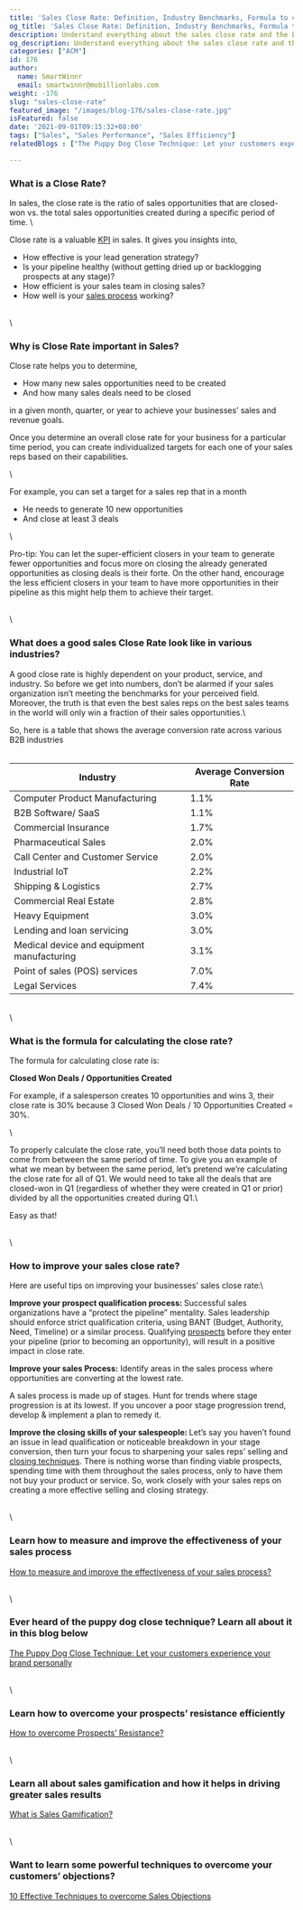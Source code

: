 ```yaml
---
title: 'Sales Close Rate: Definition, Industry Benchmarks, Formula to calculate, and tips to improve'
og_title: 'Sales Close Rate: Definition, Industry Benchmarks, Formula to calculate, and tips to improve'
description: Understand everything about the sales close rate and the best ways to improve it at your organization
og_description: Understand everything about the sales close rate and the best ways to improve it at your organization
categories: ["ACM"]
id: 176
author:
  name: SmartWinnr
  email: smartwinnr@mobillionlabs.com
weight: -176
slug: "sales-close-rate"
featured_image: "/images/blog-176/sales-close-rate.jpg"
isFeatured: false
date: '2021-09-01T09:15:32+08:00'
tags: ["Sales", "Sales Performance", "Sales Efficiency"]
relatedBlogs : ["The Puppy Dog Close Technique: Let your customers experience your brand personally", "Top 6 Sales Methodologies for Closing Complex Deals", "How to overcome Prospects’ Resistance?", "10 Effective Techniques to overcome Sales Objections", "How to measure and improve the effectiveness of your sales process?"]

---
```


### **What is a Close Rate?**

In sales, the close rate is the ratio of sales opportunities that are closed-won vs. the total sales opportunities created during a specific period of time. \

Close rate is a valuable [KPI](https://www.smartwinnr.com/post/kpi-gamification-how-to-select-kpis/) in sales. It gives you insights into,

* How effective is your lead generation strategy?
* Is your pipeline healthy (without getting dried up or backlogging prospects at any stage)?
* How efficient is your sales team in closing sales?
* How well is your [sales process](https://www.smartwinnr.com/post/how-to-measure-and-improve-the-effectiveness-of-your-sales-process/) working?

\
\

### **Why is Close Rate important in Sales?**

<div class="ml_special_div_blog ml-margin-bottom10">
  <div class="ml_special_div_blog_content ml-margin-top10 ml-margin-bottom10">
    <p>Close rate helps you to determine,</p>
    <ul>
      <li>How many new sales opportunities need to be created</li>
      <li>And how many sales deals need to be closed</li>
    </ul>
    <p>in a given month, quarter, or year to achieve your businesses’ sales and revenue goals.</p>
  </div>
  <div class="ml_special_div_blog_content ml-margin-top10 ml-margin-bottom10">
    <p> Once you determine an overall close rate for your business for a particular time period, you can create individualized targets for each one of your sales reps based on their capabilities.</p>
  </div>
</div>

\

For example, you can set a target for a sales rep that in a month

* He needs to generate 10 new opportunities
* And close at least 3 deals

\

<div class="ml_pro_tip ml-margin-bottom20">
  <span class="ml_text_bold">Pro-tip:</span> You can let the super-efficient closers in your team to generate fewer opportunities and focus more on closing the already generated opportunities as closing deals is their forte. On the other hand, encourage the less efficient closers in your team to have more opportunities in their pipeline as this might help them to achieve their target.
</div>

\
\

### **What does a good sales Close Rate look like in various industries?**

A good close rate is highly dependent on your product, service, and industry. So before we get into numbers, don’t be alarmed if your sales organization isn’t meeting the benchmarks for your perceived field. Moreover, the truth is that even the best sales reps on the best sales teams in the world will only win a fraction of their sales opportunities.\

So, here is a table that shows the average conversion rate across various B2B industries\
<br>

<table class="table-bordered table-striped ml-margin-bottom10">
  <thead class="">
    <tr>
      <th class="padding5 ml_text_bold">Industry</th>
      <th class="padding5 ml_text_bold">Average Conversion Rate</th>
    </tr>
  </thead>
  <tbody class="">
    <tr>
      <td class="padding5">Computer Product Manufacturing</td>
      <td class="padding5">1.1%</td>
    </tr>
    <tr>
      <td class="padding5">B2B Software/ SaaS</td>
      <td class="padding5">1.1%</td>
    </tr>
    <tr>
      <td class="padding5">Commercial Insurance</td>
      <td class="padding5">1.7%</td>
    </tr>
    <tr>
      <td class="padding5">Pharmaceutical Sales</td>
      <td class="padding5">2.0%</td>
    </tr>
    <tr>
      <td class="padding5">Call Center and Customer Service</td>
      <td class="padding5">2.0%</td>
    </tr>
    <tr>
      <td class="padding5">Industrial IoT</td>
      <td class="padding5">2.2%</td>
    </tr>
    <tr>
      <td class="padding5">Shipping & Logistics</td>
      <td class="padding5">2.7%</td>
    </tr>
    <tr>
      <td class="padding5">Commercial Real Estate</td>
      <td class="padding5">2.8%</td>
    </tr>
    <tr>
      <td class="padding5">Heavy Equipment</td>
      <td class="padding5">3.0%</td>
    </tr>
    <tr>
      <td class="padding5">Lending and loan servicing</td>
      <td class="padding5">3.0%</td>
    </tr>
    <tr>
      <td class="padding5">Medical device and equipment manufacturing</td>
      <td class="padding5">3.1%</td>
    </tr>
    <tr>
      <td class="padding5">Point of sales (POS) services</td>
      <td class="padding5">7.0%</td>
    </tr>
    <tr>
      <td class="padding5">Legal Services</td>
      <td class="padding5">7.4%</td>
    </tr>
  </tbody>
</table>

\
\

### **What is the formula for calculating the close rate?**

<div class="ml_special_div_blog ml-margin-bottom10">
  <div class="ml_special_div_blog_content ml-margin-top10 ml-margin-bottom10">
    <p>The formula for calculating close rate is:</p>
  </div>
  <div class="ml_special_div_blog_content ml-margin-top20 ml-margin-bottom20 text-center">
    <p> <b>Closed Won Deals / Opportunities Created</b> </p>
  </div>
  <div class="ml_special_div_blog_content ml-margin-top10 ml-margin-bottom10">
    <p>For example, if a salesperson creates 10 opportunities and wins 3, their close rate is 30% because 3 Closed Won Deals / 10 Opportunities Created = 30%.</p>
  </div>
</div>

\

To properly calculate the close rate, you’ll need both those data points to come from between the same period of time. To give you an example of what we mean by between the same period, let’s pretend we’re calculating the close rate for all of Q1. We would need to take all the deals that are closed-won in Q1 (regardless of whether they were created in Q1 or prior) divided by all the opportunities created during Q1.\

Easy as that!

\
\

### **How to improve your sales close rate?**

Here are useful tips on improving your businesses’ sales close rate:\

<div class="ml_special_div_blog ml-margin-bottom10">
  <div class="ml_special_div_blog_content ml-margin-top10 ml-margin-bottom10">
    <p> <b>Improve your prospect qualification process: </b> Successful sales organizations have a “protect the pipeline” mentality. Sales leadership should enforce strict qualification criteria, using BANT (Budget, Authority, Need, Timeline) or a similar process. Qualifying <a href="">prospects</a> before they enter your pipeline (prior to becoming an opportunity), will result in a positive impact in close rate.</p>
    <p> <b>Improve your sales Process:</b> Identify areas in the sales process where opportunities are converting at the lowest rate. </p>
    <p>A sales process is made up of stages. Hunt for trends where stage progression is at its lowest. If you uncover a poor stage progression trend, develop & implement a plan to remedy it. </p>
    <p><b>Improve the closing skills of your salespeople: </b> Let’s say you haven’t found an issue in lead qualification or noticeable breakdown in your stage conversion, then turn your focus to sharpening your sales reps’ selling and <a href="https://www.smartwinnr.com/post/puppy-dog-close-technique-let-your-customers-experience-your-brand-personally/">closing techniques</a>. There is nothing worse than finding viable prospects, spending time with them throughout the sales process, only to have them not buy your product or service. So, work closely with your sales reps on creating a more effective selling and closing strategy.</p>
  </div>
</div>

\
\

### Learn how to measure and improve the effectiveness of your sales process

[How to measure and improve the effectiveness of your sales process?](https://smartwinnr.com/post/how-to-measure-and-improve-the-effectiveness-of-your-sales-process/)

\
\

### Ever heard of the puppy dog close technique? Learn all about it in this blog below

[The Puppy Dog Close Technique: Let your customers experience your brand personally](https://smartwinnr.com/post/puppy-dog-close-technique-let-your-customers-experience-your-brand-personally/)

\
\

### Learn how to overcome your prospects’ resistance efficiently

[How to overcome Prospects’ Resistance?](https://smartwinnr.com/post/how-to-overcome-prospects-resistance/)

\
\

### Learn all about sales gamification and how it helps in driving greater sales results

[What is Sales Gamification?](https://smartwinnr.com/post/what-is-sales-gamification/)

\
\

### Want to learn some powerful techniques to overcome your customers’ objections?

[10 Effective Techniques to overcome Sales Objections](https://smartwinnr.com/post/10-effective-techniques-to-overcome-sales-objections/)